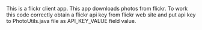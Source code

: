 This is a flickr client app. This app downloads photos from flickr.
To work this code correctly obtain a flickr api key from flickr web site
and put api key to PhotoUtils.java file as API_KEY_VALUE field value.